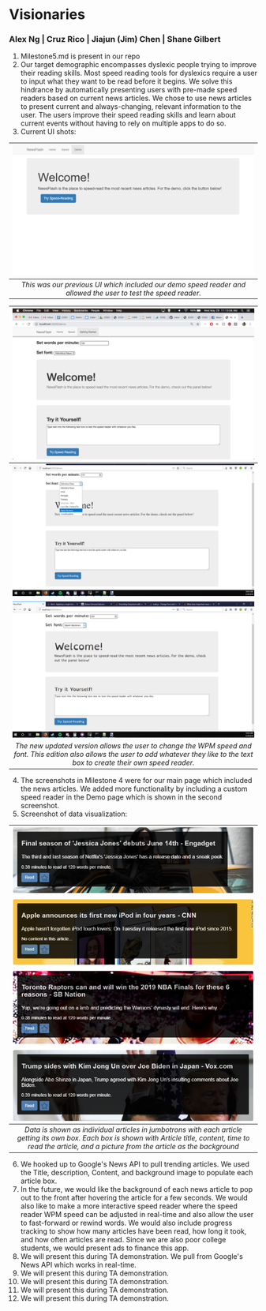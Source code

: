 # Visionaries

### Alex Ng | Cruz Rico | Jiajun (Jim) Chen | Shane Gilbert

1. Milestone5.md is present in our repo
2. Our target demographic encompasses dyslexic people trying to improve their reading skills. Most speed reading tools for dyslexics require a user to input what they want to be read before it begins. We solve this hindrance by automatically presenting users with pre-made speed readers based on current news articles. We chose to use news articles to present current and always-changing, relevant information to the user. The users improve their speed reading skills and learn about current events without having to rely on multiple apps to do so.
3. Current UI shots:

| ![screenshot0](/Milestone%205/ui0.PNG) |
|:--:|
| *This was our previous UI which included our demo speed reader and allowed the user to test the speed reader.* |

| ![screenshot1](/Milestone%205/ui1.png) |
|:--:|
| ![screenshot2](/Milestone%205/ui3.png) |
| ![screenshot3](/Milestone%205/ui4.png) |
| *The new updated version allows the user to change the WPM speed and font. This edition also allows the user to add whatever they like to the text box to create their own speed reader.* |

4. The screenshots in Milestone 4 were for our main page which included the news articles. We added more functionality by including a custom speed reader in the Demo page which is shown in the second screenshot.
5. Screenshot of data visualization:

| ![screenshot0](/Milestone%205/ui2.PNG) |
|:--:|
| *Data is shown as individual articles in jumbotrons with each article getting its own box. Each box is shown with Article title, content, time to read the article, and a picture from the article as the background* |

6. We hooked up to Google's News API to pull trending articles. We used the Title, description, Content, and background image to populate each article box.
7. In the future, we would like the background of each news article to pop out to the front after hovering the article for a few seconds. We would also like to make a more interactive speed reader where the speed reader WPM speed can be adjusted in real-time and also allow the user to fast-forward or rewind words. We would also include progress tracking to show how many articles have been read, how long it took, and how often articles are read. Since we are also poor college students, we would present ads to finance this app.
8. We will present this during TA demonstration.
We pull from Google's News API which works in real-time.
9. We will present this during TA demonstration.
10. We will present this during TA demonstration.
11. We will present this during TA demonstration.
12. We will present this during TA demonstration.
